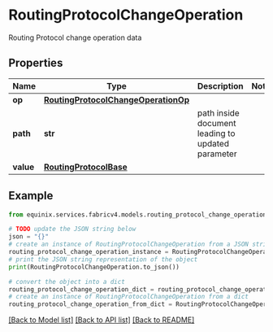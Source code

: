 # RoutingProtocolChangeOperation

Routing Protocol change operation data

## Properties

Name | Type | Description | Notes
------------ | ------------- | ------------- | -------------
**op** | [**RoutingProtocolChangeOperationOp**](RoutingProtocolChangeOperationOp.md) |  | 
**path** | **str** | path inside document leading to updated parameter | 
**value** | [**RoutingProtocolBase**](RoutingProtocolBase.md) |  | 

## Example

```python
from equinix.services.fabricv4.models.routing_protocol_change_operation import RoutingProtocolChangeOperation

# TODO update the JSON string below
json = "{}"
# create an instance of RoutingProtocolChangeOperation from a JSON string
routing_protocol_change_operation_instance = RoutingProtocolChangeOperation.from_json(json)
# print the JSON string representation of the object
print(RoutingProtocolChangeOperation.to_json())

# convert the object into a dict
routing_protocol_change_operation_dict = routing_protocol_change_operation_instance.to_dict()
# create an instance of RoutingProtocolChangeOperation from a dict
routing_protocol_change_operation_from_dict = RoutingProtocolChangeOperation.from_dict(routing_protocol_change_operation_dict)
```
[[Back to Model list]](../README.md#documentation-for-models) [[Back to API list]](../README.md#documentation-for-api-endpoints) [[Back to README]](../README.md)


